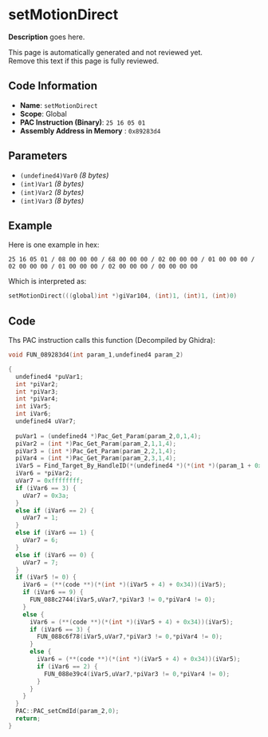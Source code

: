 # setMotionDirect

**Description** goes here.

This page is automatically generated and not reviewed yet.<br>Remove this text if this page is fully reviewed.

## Code Information

- **Name**: `setMotionDirect`
- **Scope**: Global
- **PAC Instruction (Binary)**: `25 16 05 01`
- **Assembly Address in Memory** : `0x89283d4`

## Parameters

- `(undefined4)Var0` *(8 bytes)*
- `(int)Var1` *(8 bytes)*
- `(int)Var2` *(8 bytes)*
- `(int)Var3` *(8 bytes)*

## Example

Here is one example in hex:

```25 16 05 01 / 08 00 00 00 / 68 00 00 00 / 02 00 00 00 / 01 00 00 00 / 02 00 00 00 / 01 00 00 00 / 02 00 00 00 / 00 00 00 00```

Which is interpreted as:

```c
setMotionDirect(((global)int *)giVar104, (int)1, (int)1, (int)0)
```

## Code

Ths PAC instruction calls this function (Decompiled by Ghidra):

```c
void FUN_089283d4(int param_1,undefined4 param_2)

{
  undefined4 *puVar1;
  int *piVar2;
  int *piVar3;
  int *piVar4;
  int iVar5;
  int iVar6;
  undefined4 uVar7;
  
  puVar1 = (undefined4 *)Pac_Get_Param(param_2,0,1,4);
  piVar2 = (int *)Pac_Get_Param(param_2,1,1,4);
  piVar3 = (int *)Pac_Get_Param(param_2,2,1,4);
  piVar4 = (int *)Pac_Get_Param(param_2,3,1,4);
  iVar5 = Find_Target_By_HandleID(*(undefined4 *)(*(int *)(param_1 + 0x10) + 0xe8),*puVar1,1);
  iVar6 = *piVar2;
  uVar7 = 0xffffffff;
  if (iVar6 == 3) {
    uVar7 = 0x3a;
  }
  else if (iVar6 == 2) {
    uVar7 = 1;
  }
  else if (iVar6 == 1) {
    uVar7 = 6;
  }
  else if (iVar6 == 0) {
    uVar7 = 7;
  }
  if (iVar5 != 0) {
    iVar6 = (**(code **)(*(int *)(iVar5 + 4) + 0x34))(iVar5);
    if (iVar6 == 9) {
      FUN_088c2744(iVar5,uVar7,*piVar3 != 0,*piVar4 != 0);
    }
    else {
      iVar6 = (**(code **)(*(int *)(iVar5 + 4) + 0x34))(iVar5);
      if (iVar6 == 3) {
        FUN_088c6f78(iVar5,uVar7,*piVar3 != 0,*piVar4 != 0);
      }
      else {
        iVar6 = (**(code **)(*(int *)(iVar5 + 4) + 0x34))(iVar5);
        if (iVar6 == 2) {
          FUN_088e39c4(iVar5,uVar7,*piVar3 != 0,*piVar4 != 0);
        }
      }
    }
  }
  PAC::PAC_setCmdId(param_2,0);
  return;
}
```

